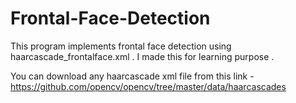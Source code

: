 # Frontal-Face-Detection
This program implements frontal face detection using haarcascade_frontalface.xml . I made this for learning purpose . 

You can download any haarcascade xml file from this link - https://github.com/opencv/opencv/tree/master/data/haarcascades
